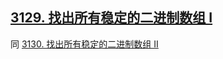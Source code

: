 ## [3129. 找出所有稳定的二进制数组 I](https://leetcode.cn/problems/find-all-possible-stable-binary-arrays-i/description/)

同 [3130. 找出所有稳定的二进制数组 II](./3130.md)